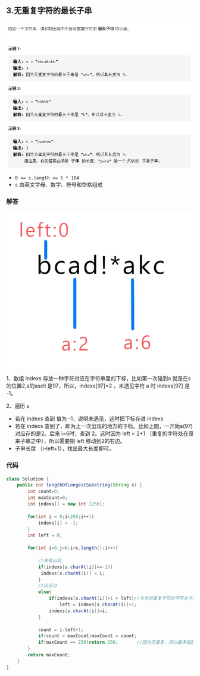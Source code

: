 ## 3.无重复字符的最长子串

![image-20210116150937524](3无重复字符的最长子串1.png)

- `0 <= s.length <= 5 * 104`
- `s` 由英文字母、数字、符号和空格组成

### 解答

![image-20210116150831210](3无重复字符的最长子串.png)

1、数组 indexs 存放一种字符对应在字符串里的下标，比如第一次碰到a 就是在s 的位置2,a的ascll 是97，所以，indexs[97]=2 。未遇见字符 a  时 indexs[97] 是 -1。

2、遍历 s

- 若在 indexs  查到 值为 -1，说明未遇见，这时把下标存进 indexs
- 若在 indexs 查到了，即为上一次出现的地方的下标。比如上图，一开始a(97)对应存的是2。后来 i=6时，查到 2。这时因为 left < 2+1 （重复的字符处在原来子串之中），所以需要把 left 移动到2的右边。
- 子串长度 （i-left+1），找出最大长度即可。

### 代码

```java
class Solution {
    public int lengthOfLongestSubstring(String s) {
        int count=0;
        int maxCount=0;
        int indexs[] = new int [256];

        for(int i = 0;i<256;i++){
            indexs[i] = -1;
        }
        int left = 0;

        for(int i=0,j=0;i<s.length();i++){
                
            //未有出现
            if(indexs[s.charAt(i)]==-1){
             indexs[s.charAt(i)] = i;
            }
            //出现过
            else{
                if(indexs[s.charAt(i)]+1 > left)//与当前重复字符的字符在子串之中时，才需要改变子串的头
                    left = indexs[s.charAt(i)]+1;
                indexs[s.charAt(i)]=i;
            }
           
            count = i-left+1;
            if(count > maxCount)maxCount = count;
            if(maxCount == 256)return 256;		 //因为无重复，所以最多就256，马上返回减少计算量
        }
        return maxCount;
    }
}
```

